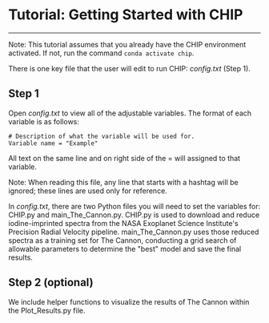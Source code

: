 # Tutorial: Getting Started with CHIP
---

Note: This tutorial assumes that you already have the CHIP environment activated. If not, run the command ```conda activate chip```.

There is one key file that the user will edit to run CHIP: *config.txt* (Step 1).

## Step 1
Open *config.txt* to view all of the adjustable variables. The format of each variable is as follows:

```
# Description of what the variable will be used for.
Variable name = "Example"
```

All text on the same line and on right side of the = will assigned to that variable.

Note: When reading this file, any line that starts with a hashtag will be ignored; these lines are used only for reference.

In *config.txt*, there are two Python files you will need to set the variables for: CHIP.py and main_The_Cannon.py. CHIP.py is used to download and reduce iodine-imprinted spectra from the NASA Exoplanet Science Institute's Precision Radial Velocity pipeline. main_The_Cannon.py uses those reduced spectra as a training set for The Cannon, conducting a grid search of allowable parameters to determine the "best" model and save the final results.



## Step 2 (optional)
We include helper functions to visualize the results of The Cannon within the Plot_Results.py file.
